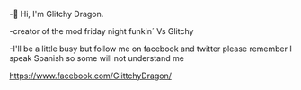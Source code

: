 -👋 Hi, I'm Glitchy Dragon.

-creator of the mod friday night funkin´ Vs Glitchy

-I'll be a little busy but follow me on facebook and twitter please
remember I speak Spanish so some will not understand me
 
https://www.facebook.com/GlittchyDragon/

<!---
GlitchyDragon/GlitchyDragon is a ✨ special ✨ repository because its `README.md` (this file) appears on your GitHub profile.
You can click the Preview link to take a look at your changes.
--->
